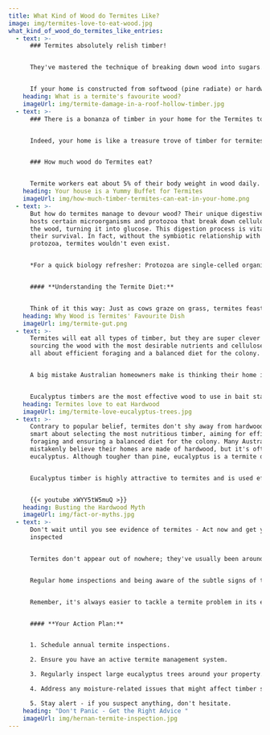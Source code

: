 ```yaml
---
title: What Kind of Wood do Termites Like?
image: img/termites-love-to-eat-wood.jpg
what_kind_of_wood_do_termites_like_entries:
  - text: >-
      ### Termites absolutely relish timber!


      They've mastered the technique of breaking down wood into sugars. It's awe-inspiring how these tiny creatures coordinate their entire colony to forage and transport wood to their nest via their hidden tunnels.


      If your home is constructed from softwood (pine radiate) or hardwood (eucalyptus - gum tree), it doesn't matter. Termite WILL eat both. The soft pine trim timbers like the skirting boards, door and window frames are exposed and normally easier to detect termite activity.
    heading: What is a termite's favourite wood?
    imageUrl: img/termite-damage-in-a-roof-hollow-timber.jpg
  - text: >-
      ### There is a bonanza of timber in your home for the Termites to eat


      Indeed, your home is like a treasure trove of timber for termites. With the average Australian home containing about 14.58 cubic meters of wood, it presents a vast resource for these wood-eating insects. 


      ### How much wood do Termites eat?


      Termite workers eat about 5% of their body weight in wood daily. While this might seem small, it adds up quickly in a large colony with around a million workers. In such cases, a nest targeting your home can devour around 100 grams+ of wood each day.
    heading: Your house is a Yummy Buffet for Termites
    imageUrl: img/how-much-timber-termites-can-eat-in-your-home.png
  - text: >-
      But how do termites manage to devour wood? Their unique digestive system
      hosts certain microorganisms and protozoa that break down cellulose from
      the wood, turning it into glucose. This digestion process is vital for
      their survival. In fact, without the symbiotic relationship with these
      protozoa, termites wouldn't even exist.


      *For a quick biology refresher: Protozoa are single-celled organisms, prevalent worldwide. They can live freely or can be parasitic, feeding on organic matter.*


      #### **Understanding the Termite Diet:**


      Think of it this way: Just as cows graze on grass, termites feast on wood. This gives termites access to cellulose, an essential component in plants, which many organisms can't digest. Cellulose is everywhere - from wood to paper, cardboard, and even books.
    heading: Why Wood is Termites' Favourite Dish
    imageUrl: img/termite-gut.png
  - text: >-
      Termites will eat all types of timber, but they are super clever in
      sourcing the wood with the most desirable nutrients and cellulose. It’s
      all about efficient foraging and a balanced diet for the colony.


      A big mistake Australian homeowners make is thinking their home is constructed with hardwood, when in fact, it is just plantation eucalyptus (gum trees). Yes, it is considerably harder than radiata pine, but it is highly desirable timber for termites to eat.


      Eucalyptus timbers are the most effective wood to use in bait stations to attract termites. Not saying your home is a big bait station, but it is the ultimate feeding Buffett for termites.
    heading: Termites love to eat Hardwood 
    imageUrl: img/termite-love-eucalyptus-trees.jpg
  - text: >-
      Contrary to popular belief, termites don't shy away from hardwood. They're
      smart about selecting the most nutritious timber, aiming for efficient
      foraging and ensuring a balanced diet for the colony. Many Australians
      mistakenly believe their homes are made of hardwood, but it's often just
      eucalyptus. Although tougher than pine, eucalyptus is a termite delight.


      Eucalyptus timber is highly attractive to termites and is used effectively in bait stations. While we're not implying that your home is a massive bait, to termites, it's a sumptuous buffet.


      {{< youtube xWYY5tW5muQ >}}
    heading: Busting the Hardwood Myth
    imageUrl: img/fact-or-myths.jpg
  - text: >-
      Don't wait until you see evidence of termites - Act now and get your home
      inspected


      Termites don't appear out of nowhere; they've usually been around for longer than you realize. 


      Regular home inspections and being aware of the subtle signs of their presence can help in early detection, preventing extensive damage to your home. 


      Remember, it's always easier to tackle a termite problem in its early stages than after they've firmly established themselves.


      #### **Your Action Plan:**


      1. Schedule annual termite inspections.

      2. Ensure you have an active termite management system.

      3. Regularly inspect large eucalyptus trees around your property.

      4. Address any moisture-related issues that might affect timber structures.

      5. Stay alert - if you suspect anything, don't hesitate.
    heading: "Don't Panic - Get the Right Advice "
    imageUrl: img/hernan-termite-inspection.jpg
---
```


